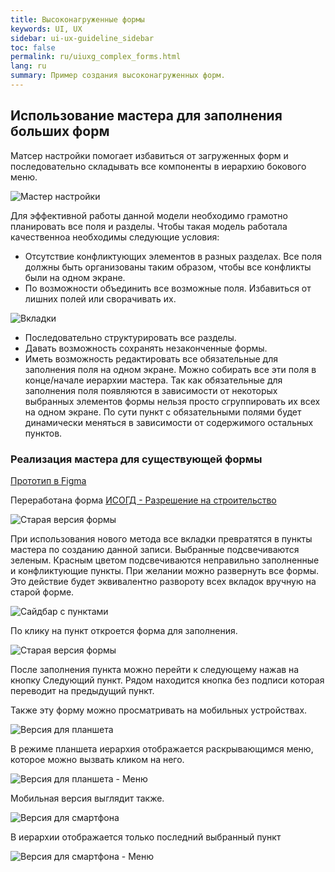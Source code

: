 ```yaml
---
title: Высоконагруженные формы
keywords: UI, UX
sidebar: ui-ux-guideline_sidebar
toc: false
permalink: ru/uiuxg_complex_forms.html
lang: ru
summary: Пример создания высоконагруженных форм.
---
```


## Использование мастера для заполнения больших форм

Матсер настройки помогает избавиться от загруженных форм и последовательно складывать все компоненты в иерархию бокового меню.

![Мастер настройки](../../../images/pages/guides/ui-ux-guideline/uiuxg_complex_forms/1.png)

Для эффективной работы данной модели необходимо грамотно планировать все поля и разделы. Чтобы такая модель работала качественноа необходимы следующие условия:

* Отсутствие конфликтующих элементов в разных разделах. Все поля должны быть организованы таким образом, чтобы все конфликты были на одном экране.
* По возможности объединить все возможные поля. Избавиться от лишних полей или сворачивать их.

![Вкладки](../../../images/pages/guides/ui-ux-guideline/uiuxg_complex_forms/2.png)

[Исправить]:// (Правильно структурировать пункты, сократить лишнее)
* Последовательно структурировать все разделы.
* Давать возможность сохранять незаконченные формы.
* Иметь возможность редактировать все обязательные для заполнения поля на одном экране. Можно собирать все эти поля в конце/начале иерархии мастера. Так как обязательные для заполнения поля появляются в зависимости от некоторых выбранных элементов формы нельзя просто сгруппировать их всех на одном экране. По сути пункт с обязательными полями будет динамически меняться в зависимости от содержимого остальных пунктов.

### Реализация мастера для существующей формы

[Прототип в Figma](https://www.figma.com/file/DJ6lDHNM1BM4mNxJn1jPkC/%D0%94%D0%A1-2-%D1%8D%D1%82%D0%B0%D0%BF-%D0%BD%D0%B0%D0%B3%D1%80%D1%83%D0%B6%D0%B5%D0%BD%D0%BD%D0%B0%D1%8F-%D1%84%D0%BE%D1%80%D0%BC%D0%B0?node-id=260%3A39631)

Переработана форма [ИСОГД - Разрешение на строительство](http://isogd:2205/forms/Zdanie/ZdanieWebE.aspx?PK=%7Bb5cdd5e8-1173-4208-aa39-ceed4313ee5d%7D)

![Старая версия формы](../../../images/pages/guides/ui-ux-guideline/uiuxg_complex_forms/3.png)

[Добавить]:// (Добавить картинку всего интерфейса)

При использования нового метода все вкладки превратятся в пункты мастера по созданию данной записи. Выбранные подсвечиваются зеленым. Красным цветом подсвечиваются неправильно заполненные и конфликтующие пункты. При желании можно развернуть все формы. Это действие будет эквивалентно развороту всех вкладок вручную на старой форме.

![Сайдбар с пунктами](../../../images/pages/guides/ui-ux-guideline/uiuxg_complex_forms/4.png)

По клику на пункт откроется форма для заполнения.

![Старая версия формы](../../../images/pages/guides/ui-ux-guideline/uiuxg_complex_forms/5.png)

После заполнения пункта можно перейти к следующему нажав на кнопку Следующий пункт. Рядом находится кнопка без подписи которая переводит на предыдущий пункт.

Также эту форму можно просматривать на мобильных устройствах.

![Версия для планшета](../../../images/pages/guides/ui-ux-guideline/uiuxg_complex_forms/6.png)

В режиме планшета иерархия отображается раскрывающимся меню, которое  можно вызвать кликом на него.

![Версия для планшета - Меню](../../../images/pages/guides/ui-ux-guideline/uiuxg_complex_forms/7.png)

Мобильная версия выглядит также.

![Версия для смартфона](../../../images/pages/guides/ui-ux-guideline/uiuxg_complex_forms/8.png)

В иерархии отображается только последний выбранный пункт

![Версия для смартфона - Меню](../../../images/pages/guides/ui-ux-guideline/uiuxg_complex_forms/9.png)

